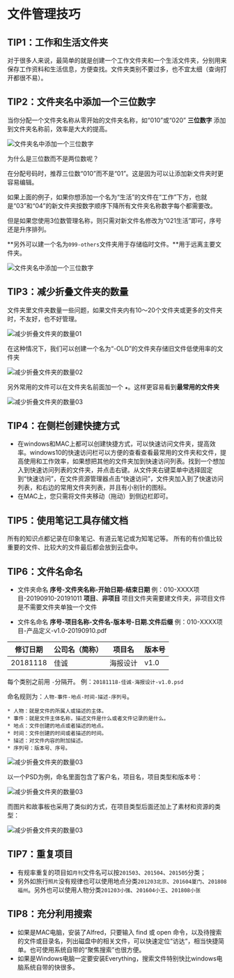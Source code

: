 # 文件管理技巧

## TIP1：工作和生活文件夹

对于很多人来说，最简单的就是创建一个工作文件夹和一个生活文件夹，分别用来保存工作资料和生活信息，方便查找。文件夹类别不要过多，也不宜太细（查询打开都很不易）。

## TIP2：文件夹名中添加一个三位数字

当你分配一个文件夹名称从零开始的文件夹名称，如“010”或“020” **三位数字** 添加到文件夹名称前，效率是大大的提高。

![文件夹名中添加一个三位数字](file-tips.assets/file-tips3.png)

为什么是三位数而不是两位数呢？

在分配号码时，推荐三位数“010”而不是“01”。这是因为可以让添加新文件夹时更容易编辑。

如果上面的例子，如果你想添加一个名为“生活”的文件在“工作”下方，也就是“03”和“04”的新文件夹按数字顺序下降所有文件夹名称数字每个都需要改。

但是如果您使用3位数管理名称，则只需对新文件名修改为“021生活”即可，序号还是升序排列。

**另外可以建一个名为`099-others`文件夹用于存储临时文件。**用于远离主要文件夹。

![文件夹名中添加一个三位数字](file-tips.assets/file-tips8.png)

## TIP3：减少折叠文件夹的数量

文件夹里文件夹数量一些问题，如果文件夹内有10〜20个文件夹或更多的文件夹时，不友好，也不好管理。

![减少折叠文件夹的数量01](file-tips.assets/file-tips1.png)

在这种情况下，我们可以创建一个名为“-OLD”的文件夹存储旧文件低使用率的文件夹

![减少折叠文件夹的数量02](file-tips.assets/file-tips2.png)

另外常用的文件可以在文件夹名前面加一个 **`★`**。这样更容易看到**最常用的文件夹**

![减少折叠文件夹的数量03](file-tips.assets/file-tips4.png)

## TIP4：在侧栏创建快捷方式

- 在windows和MAC上都可以创建快捷方式，可以快速访问文件夹，提高效率。windows10的快速访问栏可以方便的查看查看最常用的文件夹和文件，提高使用和工作效率，如果想把其他的文件夹加到快速访问列表。找到一个想加入到快速访问列表的文件夹，并点击右键。从文件夹右键菜单中选择固定到“快速访问”，在文件资源管理器点击“快速访问”，文件夹加入到了快速访问列表，和右边的常用文件夹列表，并且有小别针的图标。
- 在MAC上，您只需将文件夹移动（拖动）到侧边栏即可。

## TIP5：使用笔记工具存储文档

所有的知识点都记录在印象笔记、有道云笔记或为知笔记等。
所有的有价值比较重要的文件、比较大的文件最后都会放到云盘中。

## TIP6：文件名命名

- 文件夹命名
**序号-文件夹名称-开始日期-结束日期**
例：010-XXXX项目-20190910-20191011
**项目**、**非项目**
项目文件夹需要建文件夹，非项目文件是不需要文件夹单独一个文件

- 文件名命名
**序号-项目名称-文件名-版本号-日期.文件后缀**
例：010-XXXX项目-产品定义-v1.0-20190910.pdf

|修订日期|公司名（简称）|项目名|版本号|
|---|---|---|---|
|20181118|佳诚|海报设计|v1.0|

每个类别之前用 `-`分隔开。
例：`20181118-佳诚-海报设计-v1.0.psd`

命名规则为：`人物-事件-地点-时间-描述-序列号`。

    * 人物：就是文件的所属人或描述的主体。
    * 事件：就是文件主体名称，描述文件是什么或者文件记录的是什么。
    * 地点：文件创建的地点或者描述的地点。
    * 时间：文件创建的时间或者描述的时间。
    * 描述：对文件内容的附加描述。
    * 序列号：版本号、序号。

![减少折叠文件夹的数量03](file-tips.assets/file-tips6.png)

以一个PSD为例，命名里面包含了客户名，项目名，项目类型和版本号：

![减少折叠文件夹的数量03](file-tips.assets/file-tips7.jpg)

而图片和故事板也采用了类似的方式，在项目类型后面还加上了素材和资源的类型：

![减少折叠文件夹的数量03](file-tips.assets/file-tips5.jpg)

## TIP7：重复项目

- 有规率重复的项目如`月刊`文件名可以按`201503`、`201504`、`201505`分类；
- 另外如旅行`照片`没有规律也可以使用地点分类`201203北京`、`201604厦门`、`201808福州`。另外也可以使用人物分类`201203小强`、`201604小王`、`201808小张`

## TIP8：充分利用搜索

- 如果是MAC电脑，安装了Alfred，只要输入 find 或 open 命令，以及待搜索的文件或目录名，列出磁盘中的相关文件，可以快速定位“访达“，相当快捷简单。也可使用系统自带的“聚焦搜索”也很方便。
- 如果是Windows电脑一定要安装Everything，搜索文件特别快比windows电脑系统自带的快很多。
